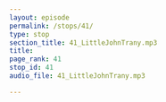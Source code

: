 ```yaml
---
layout: episode
permalink: /stops/41/
type: stop
section_title: 41_LittleJohnTrany.mp3
title: 
page_rank: 41
stop_id: 41
audio_file: 41_LittleJohnTrany.mp3

---
```

